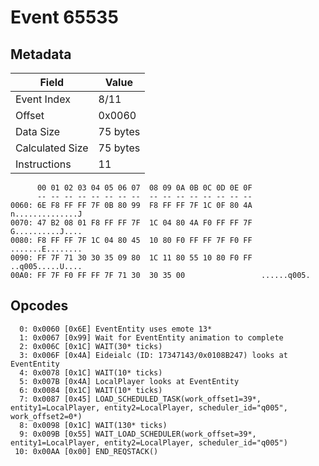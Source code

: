 # Event 65535

## Metadata

| Field           | Value    |
|-----------------|----------|
| Event Index     | 8/11     |
| Offset          | 0x0060   |
| Data Size       | 75 bytes |
| Calculated Size | 75 bytes |
| Instructions    | 11       |

```
      00 01 02 03 04 05 06 07  08 09 0A 0B 0C 0D 0E 0F
      -- -- -- -- -- -- -- --  -- -- -- -- -- -- -- --
0060: 6E F8 FF FF 7F 0B 80 99  F8 FF FF 7F 1C 0F 80 4A  n..............J
0070: 47 B2 08 01 F8 FF FF 7F  1C 04 80 4A F0 FF FF 7F  G..........J....
0080: F8 FF FF 7F 1C 04 80 45  10 80 F0 FF FF 7F F0 FF  .......E........
0090: FF 7F 71 30 30 35 09 80  1C 11 80 55 10 80 F0 FF  ..q005.....U....
00A0: FF 7F F0 FF FF 7F 71 30  30 35 00                 ......q005.     
```

## Opcodes

```
  0: 0x0060 [0x6E] EventEntity uses emote 13*
  1: 0x0067 [0x99] Wait for EventEntity animation to complete
  2: 0x006C [0x1C] WAIT(30* ticks)
  3: 0x006F [0x4A] Eideialc (ID: 17347143/0x0108B247) looks at EventEntity
  4: 0x0078 [0x1C] WAIT(10* ticks)
  5: 0x007B [0x4A] LocalPlayer looks at EventEntity
  6: 0x0084 [0x1C] WAIT(10* ticks)
  7: 0x0087 [0x45] LOAD_SCHEDULED_TASK(work_offset1=39*, entity1=LocalPlayer, entity2=LocalPlayer, scheduler_id="q005", work_offset2=0*)
  8: 0x0098 [0x1C] WAIT(130* ticks)
  9: 0x009B [0x55] WAIT_LOAD_SCHEDULER(work_offset=39*, entity1=LocalPlayer, entity2=LocalPlayer, scheduler_id="q005")
 10: 0x00AA [0x00] END_REQSTACK()
```
